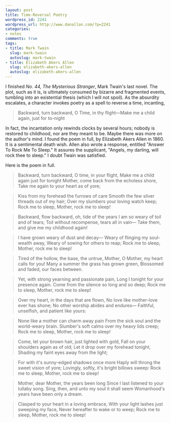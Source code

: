 ```yaml
---
layout: post
title: Time-Reversal Poetry
wordpress_id: 2241
wordpress_url: http://www.danallan.com/?p=2241
categories:
- notes
comments: true
tags:
- title: Mark Twain
  slug: mark-twain
  autoslug: mark-twain
- title: Elizabeth Akers Allen
  slug: elizabeth-akers-allen
  autoslug: elizabeth-akers-allen
---
```

I finished _No. 44, The Mysterious Stranger_, Mark Twain's last novel. The plot, such as it is, is ultimately consumed by bizarre and fragmented events, tumbling into an existential thesis (which I will not spoil). As the absurdity escalates, a character invokes poetry as a spell to reverse a time, incanting,

> Backward, turn backward, O Time, in thy flight—Make me a child again, just for to-night

In fact, the incantation only rewinds clocks by several hours; nobody is restored to childhood, nor are they meant to be. Maybe there was more on the author's mind. I found the poem in full, by Elizabeth Akers Allen in 1860. It is a sentimental death wish. Allen also wrote a response, entitled "Answer To Rock Me To Sleep." It assures the supplicant, "Angels, my darling, will rock thee to sleep." I doubt Twain was satisfied.

Here is the poem in full.
> Backward, turn backward, O time, in your flight,
Make me a child again just for tonight
Mother, come back from the echoless shore,
Take me again to your heart as of yore;

> Kiss from my forehead the furrows of care
Smooth the few silver threads out of my hair;
Over my slumbers your loving watch keep;
Rock me to sleep, Mother, rock me to sleep!

> Backward, flow backward, oh, tide of the years
I am so weary of toil and of tears;
Toil without recompense, tears all in vain— 
Take them, and give me my childhood again!

> I have grown weary of dust and decay— 
Weary of flinging my soul-wealth away,
Weary of sowing for others to reap;
Rock me to sleep, Mother, rock me to sleep!

> Tired of the hollow, the base, the untrue,
Mother, O Mother, my heart calls for you!
Many a summer the grass has grown green,
Blossomed and faded, our faces between.

> Yet, with strong yearning and passionate pain,
Long I tonight for your presence again.
Come from the silence so long and so deep;
Rock me to sleep, Mother, rock me to sleep!

> Over my heart, in the days that are flown,
No love like mother-love ever has shone;
No other worship abides and endures—
Faithful, unselfish, and patient like yours:

> None like a mother can charm away pain
From the sick soul and the world-weary brain.
Slumber's soft calms over my heavy lids creep;
Rock me to sleep, Mother, rock me to sleep!

> Come, let your brown hair, just lighted with gold,
Fall on your shoulders again as of old;
Let it drop over my forehead tonight,
Shading my faint eyes away from the light;

> For with it's sunny-edged shadows once more
Haply will throng the sweet vision of yore;
Lovingly, softly, it's bright billows sweep:
Rock me to sleep, Mother, rock me to sleep!

> Mother, dear Mother, the years been long
Since I last listened to your lullaby song.
Sing, then, and unto my soul it shall seem
Womanhood's years have been only a dream.

> Clasped to your heart in a loving embrace,
With your light lashes just sweeping my face,
Never hereafter to wake or to weep;
Rock me to sleep, Mother, rock me to sleep!
